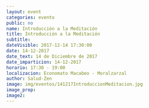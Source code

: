 ```yaml
---
layout: event
categories: evento
public: no
name: Introducción a la Meditación
title: Introducción a la Meditación
subtitle:
dateVisible: 2017-12-14 17:30:00
date: 14-12-2017
date_text: 14 de Diciembre de 2017
date_imparticion: 14-12-2017
horario: 17:30 - 19:00
localizacion: Economato Macabeo - Moralzarzal
author: Salud-Zen
image: img/eventos/141217IntroduccionMeditacion.jpg
image_prop:
image2:
---
```

